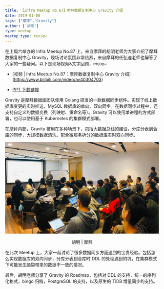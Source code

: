 ```yaml
---
title: 【Infra Meetup No.87】摩拜数据复制中心 Gravity 介绍
date: 2019-01-08
tags: ["摩拜","Gravity"]
author: ['胡明']
type: meetup
meetup_type: review
---
```


在上周六举办的 Infra Meetup No.87 上，来自摩拜的胡明老师为大家介绍了摩拜数据复制中心 Gravity，现场讨论氛围非常热烈，来自摩拜的任弘迪老师也解答了大家的一些疑问。以下是现场视频&文字回顾，enjoy~

- [视频 | Infra Meetup No.87：摩拜数据复制中心 Gravity 介绍]
(https://www.bilibili.com/video/av40304703)

- [PPT 下载链接](https://eyun.baidu.com/s/3jJ4aA7W)

Gravity 是摩拜数据库团队使用 Golang 研发的一款数据同步组件。实现了线上数据库变更的实时推送，MySQL 数据库的单向、双向同步。在数据同步过程中，还支持自定义的数据变换（列映射、重命名等）。Gravity 可以使用单进程的方式部署，也可以使用基于 Kubernetes 的集群模式部署。

在摩拜内部，Gravity 被用在多种场景下，包括大数据总线的建设，分库分表到合库的同步，大规模数据清洗，配合微服务拆分的数据库实时双向同步。

![胡明 | 摩拜](media/meetup-87-20190108/1.jpg)

<center>胡明 | 摩拜</center> 

在此次 Meetup 上，大家一起讨论了很多数据同步方面遇到的宝贵经验。包括怎么实现数据库的双向同步，分库分表到合库时 DDL 的处理遇到的坑，在集群模式下可能发生脑裂带来的数据不一致的情况。

最后，胡明老师分享了 Gravity 的 Roadmap，包括对 DDL 的支持，统一的序列化格式，bingo 归档，PostgreSQL 的支持，以及原生的 TiDB 增量同步的支持。